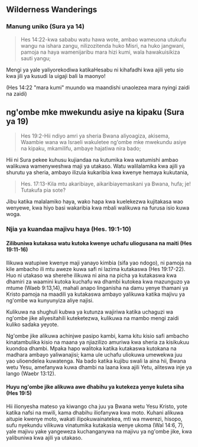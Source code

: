 ## Wilderness Wanderings

### Manung uniko (Sura ya 14)

> Hes 14:22-kwa sababu watu hawa wote, ambao wameuona utukufu wangu na ishara zangu, nilizozitenda huko Misri, na huko jangwani, pamoja na haya wamenijaribu mara hizi kumi, wala hawakuisikiza sauti yangu;

Mengi ya yale yaliyorekodiwa katikaHesabu ni kihafadhi kwa ajili yetu sio kwa jili ya kusudi la uigaji bali la maonyo!

(Hes 14:22 "mara kumi" muundo wa maandishi unaolezea mara nyingi zaidi na zaidi)

## ng'ombe mke mwekundu asiye na kipaku (Sura ya 19)

> Hes 19:2-Hii ndiyo amri ya sheria Bwana aliyoagiza, akisema, Waambie wana wa Israeli wakuletee ng'ombe mke mwekundu asiye na kipaku, mkamilifu, ambaye hajatiwa nira bado;

Hii ni Sura pekee kuhusu kujiandaa na kutumika kwa watumishi ambao walikuwa wamenyweshwa maji ya utakaso. Watu walilalamika kwa ajili ya shurutu ya sheria, ambayo ilizuia kukaribia kwa kwenye hemaya kukutania,

> Hes. 17:13-Kila mtu akaribiaye, aikaribiayemaskani ya Bwana, hufa; je! Tutakufa pia sote?

Jibu katika malalamiko haya, wako hapa kwa kuelekezwa kujitakasa wao wenyewe, kwa hiyo basi wakaribia kwa mbali walikuwa na furusa isio kuwa woga.

### Njia ya kuandaa majivu haya (Hes. 19:1-10)

#### Zilibuniwa kutakasa watu kutoka kwenye uchafu uliogusana na maiti (Hes 19:11-16)

Ilikuwa watupiwe kwenye maji yanayo kimbia (sifa yao ndogo), ni pamoja na kile ambacho ili mtu aweze kuwa safi ni lazima kutakaswa (Hes 19:17-22). Huo ni utakaso wa sherehe ilikuwa ni aina na picha ya kutakaswa kwa dhamiri za waamini kutoka kuchafu wa dhambi kutokea kwa mazunguzo ya mtume (Waeb 9:13,14), mahali anapo linganisha na damu yenye thamani ya Kristo pamoja na maadili ya kutakaswa ambayo yalikuwa katika majivu ya ng'ombe wa kunyunyiza aliye najisi.

Kulikuwa na shughuli kubwa ya kutunza wajiriwa katika uchaguzi wa ng'ombe jike aliyesitahili kuteketezwa, kulikuwa na mambo mengi zaidi kuliko sadaka yeyote.

Ng'ombe jike alikuwa achinjwe pasipo kambi, kama kitu kisio safi ambacho kinatambulika kisio na maana ya njiazilizo amuriwa kwa sheria za kisikukuu kuondoa dhambi. Mpaka hapo walitoka katika kutakaswa kutokana na madhara ambayo yaliwanajisi; kama ule uchafu uliokuwa umewekwa juu yao ulioendelea kuwatenga. Na bado katika kujibu swali la aina hii, Bwana wetu Yesu, amefanywa kuwa dhambi na laana kwa ajili Yetu, aliteswa inje ya lango (Waebr 13:12).

#### Huyu ng'ombe jike alikuwa awe dhabihu ya kutekeza yenye kuleta siha (Hes 19:5)

Hii ilionyesha mateso ya kiwango cha juu ya Bwana wetu Yesu Kristo, yote katika nafsi na mwili, kama dhabihu iliofanywa kwa moto. Kuhani alikuwa aitupie kwenye moto, wakati ilipokuwainatekea, mti wa mwerezi, hisopo, sufu nyekundu vilikuwa vinatumika kutakasia wenye ukoma (Wal 14:6, 7), yale majivu yake yangeweza kuchanganywa na majivu ya ng'ombe jike, kwa yalibuniwa kwa ajili ya utakaso.
